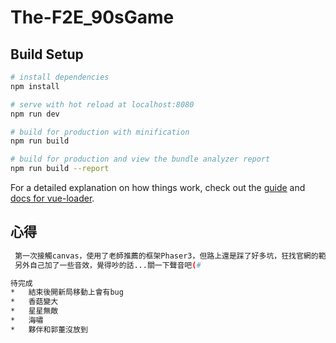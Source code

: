 # The-F2E\_90sGame

## Build Setup

``` bash
# install dependencies
npm install

# serve with hot reload at localhost:8080
npm run dev

# build for production with minification
npm run build

# build for production and view the bundle analyzer report
npm run build --report
```

For a detailed explanation on how things work, check out the [guide](http://vuejs-templates.github.io/webpack/) and [docs for vue-loader](http://vuejs.github.io/vue-loader).

## 心得

```bash
 第一次接觸canvas，使用了老師推薦的框架Phaser3，但路上還是踩了好多坑，狂找官網的範例（哭
 另外自己加了一些音效，覺得吵的話...關一下聲音吧(#

待完成
*   結束後開新局移動上會有bug
*   香菇變大
*   星星無敵
*   海嘯
*   夥伴和郭董沒放到
```
<!-- nice -->
